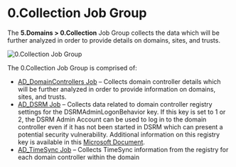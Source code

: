 # 0.Collection Job Group

The **5.Domains > 0.Collection** Job Group collects the data which will be further analyzed in order
to provide details on domains, sites, and trusts.

![0.Collection Job Group](/img/product_docs/accessanalyzer/11.6/solutions/exchange/databases/collection/collectionjobstree.webp)

The 0.Collection Job Group is comprised of:

- [AD_DomainControllers Job](/docs/accessanalyzer/11.6/solutions/activedirectory/domains/collection/ad_domaincontrollers.md)
  – Collects domain controller details which will be further analyzed in order to provide
  information on domains, sites, and trusts.
- [AD_DSRM Job](/docs/accessanalyzer/11.6/solutions/activedirectory/domains/collection/ad_dsrm.md)
  – Collects data related to domain controller registry settings for the DSRMAdminLogonBehavior key.
  If this key is set to 1 or 2, the DSRM Admin Account can be used to log in to the domain
  controller even if it has not been started in DSRM which can present a potential security
  vulnerability. Additional information on this registry key is available in this
  [Microsoft Document](https://docs.microsoft.com/en-us/previous-versions/windows/it-pro/windows-server-2008-R2-and-2008/cc732714(v=ws.10)?redirectedfrom=MSDN).
- [AD_TimeSync Job](/docs/accessanalyzer/11.6/solutions/activedirectory/domains/collection/ad_timesync.md)
  – Collects TimeSync information from the registry for each domain controller within the domain
